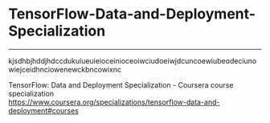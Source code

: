 # TensorFlow-Data-and-Deployment-Specialization
*************************************************************

kjsdhbjhddjhdccdukuiueuieioceinioceoiwciudoeiwjdcuncoewiubeodeciunowiejceidhnciowenewckbncowixnc

TensorFlow: Data and Deployment Specialization - Coursera course specialization   
https://www.coursera.org/specializations/tensorflow-data-and-deployment#courses


